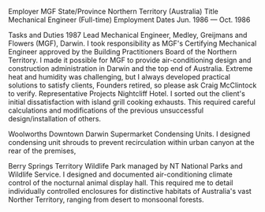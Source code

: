 Employer	MGF
State/Province	Northern Territory (Australia)
Title	Mechanical Engineer (Full-time)
Employment Dates	Jun. 1986 — Oct. 1986

Tasks and Duties
1987 Lead Mechanical Engineer, Medley, Greijmans and Flowers (MGF), Darwin. I took responsibility as MGF's Certifying Mechanical Engineer approved by the Building Practitioners Board of the Northern Territory. I made it possible for MGF to provide air-conditioning design and construction administration in Darwin and the top end of Australia. Extreme heat and humidity was challenging, but I always developed practical solutions to satisfy clients, Founders retired, so please ask Craig McClintock to verify.
Representative Projects
Nightcliff Hotel. I sorted out the client's initial dissatisfaction with island grill cooking exhausts. This required careful calculations and modifications of the previous unsuccessful design/installation of others.

Woolworths Downtown Darwin Supermarket Condensing Units. I designed condensing unit shrouds to prevent recirculation within urban canyon at the rear of the premises,

Berry Springs Territory Wildlife Park managed by NT National Parks and Wildlife Service. I designed and documented air-conditioning climate control of the nocturnal animal display hall. This required me to detail individually controlled enclosures for distinctive habitats of Australia's vast Norther Territory, ranging from desert to monsoonal forests.
